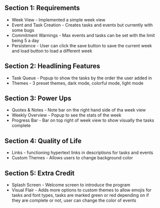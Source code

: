 ## Section 1: Requirements

- Week View - Implemented a simple week view
- Event and Task Creation - Creates tasks and events but currently with some bugs
- Commitment Warnings - Max events and tasks can be set with the limit being 5 a day
- Persistence - User can click the save button to save the current week and load button to load a different week

## Section 2: Headlining Features

- Task Queue - Popup to show the tasks by the order the user added in
- Themes - 3 preset themes, dark mode, colorful mode, light mode

## Section 3: Power Ups

- Quotes & Notes - Note bar on the right hand side of tha week view
- Weekly Overview - Popup to see the stats of the week
- Progress Bar - Bar on top right of week view to show visually the tasks complete

## Section 4: Quality of Life

- Links - functioning hypertext links in descriptions for tasks and events
- Custom Themes - Allows users to change background color

## Section 5: Extra Credit

- Splash Screen - Welcome screen to introduce the program
- Visual Flair - Adds more options to custom themes to allow emojis for tasks and font types, tasks are marked green or
  red depending on if they are complete or not, user can change the color of events